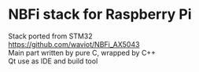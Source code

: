 # NBFi stack for Raspberry Pi  
Stack ported from STM32  
https://github.com/waviot/NBFi_AX5043  
Main part written by pure C, wrapped by C++  
Qt use as IDE and build tool  

